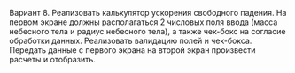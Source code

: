 Вариант 8. Реализовать калькулятор ускорения свободного падения. На первом экране должны
располагаться 2 числовых поля ввода (масса небесного тела и радиус небесного
тела), а также чек-бокс на согласие обработки данных. Реализовать валидацию
полей и чек-бокса. Передать данные с первого экрана на второй экран произвести
расчеты и отобразить.
